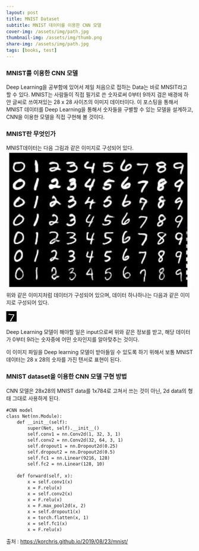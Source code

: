```yaml
---
layout: post
title: MNIST Dataset
subtitle: MNIST 데이터를 이용한 CNN 모델
cover-img: /assets/img/path.jpg
thumbnail-img: /assets/img/thumb.png
share-img: /assets/img/path.jpg
tags: [books, test]
---
```


### MNIST를 이용한 CNN 모델
Deep Learning을 공부함에 있어서 제일 처음으로 접하는 Data는 바로 MNSIT라고 할 수 있다. MNIST는 사람들이 직접 필기로 쓴 숫자로써 0부터 9까지 검은 배경에 하얀 글씨로 쓰여져있는 28 x 28 사이즈의 이미지 데이터이다. 이 포스팅을 통해서 MNIST 데이터를 Deep Learning을 통해서 숫자들을 구별할 수 있는 모델을 설계하고, CNN을 이용한 모델을 직접 구현해 볼 것이다.

### MNIST란 무엇인가
MNIST데이터는 다음 그림과 같은 이미지로 구성되어 있다.
![mnist](https://github.com/20-2-SKKU-OSS/2020-2-OSS-10/blob/main/assets/img/MNIST/overview_mnist.png?raw=true)  
위와 같은 이미지처럼 데이터가 구성되어 있으며, 데이터 하나하나는 다음과 같은 이미지로 구성되어 있다.

![mnist](https://github.com/20-2-SKKU-OSS/2020-2-OSS-10/blob/main/assets/img/MNIST/mnist_sample.jpg?raw=true)  

Deep Learning 모델이 해야할 일은 input으로써 위와 같은 정보를 받고, 해당 데이터가 0부터 9라는 숫자중에 어떤 숫자인지를 알아맞추는 것이다.

이 이미지 파일을 Deep learning 모델이 받아들일 수 있도록 하기 위해서 보통 MNIST 데이터는 28 x 28의 숫자를 가진 텐서로 표현이 된다.

### MNIST dataset을 이용한 CNN 모델 구현 방법

CNN 모델은 28x28의 MNIST data를 1x784로 고쳐서 쓰는 것이 아닌, 2d data의 형태 그대로 사용하게 된다.
```
#CNN model  
class Net(nn.Module):
    def __init__(self):
        super(Net, self).__init__()
        self.conv1 = nn.Conv2d(1, 32, 3, 1)
        self.conv2 = nn.Conv2d(32, 64, 3, 1)
        self.dropout1 = nn.Dropout2d(0.25)
        self.dropout2 = nn.Dropout2d(0.5)
        self.fc1 = nn.Linear(9216, 128)
        self.fc2 = nn.Linear(128, 10)

    def forward(self, x):
        x = self.conv1(x)
        x = F.relu(x)
        x = self.conv2(x)
        x = F.relu(x)
        x = F.max_pool2d(x, 2)
        x = self.dropout1(x)
        x = torch.flatten(x, 1)
        x = self.fc1(x)
        x = F.relu(x)
```


출처 : https://korchris.github.io/2019/08/23/mnist/
